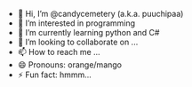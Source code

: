 - 👋 Hi, I’m @candycemetery (a.k.a. puuchipaa)
- 👀 I’m interested in programming
- 🌱 I’m currently learning python and C#
- 💞️ I’m looking to collaborate on ...
- 📫 How to reach me ...
- 😄 Pronouns: orange/mango
- ⚡ Fun fact: hmmm...

<!---
candycemetery/candycemetery is a ✨ special ✨ repository because its `README.md` (this file) appears on your GitHub profile.
You can click the Preview link to take a look at your changes.
--->
